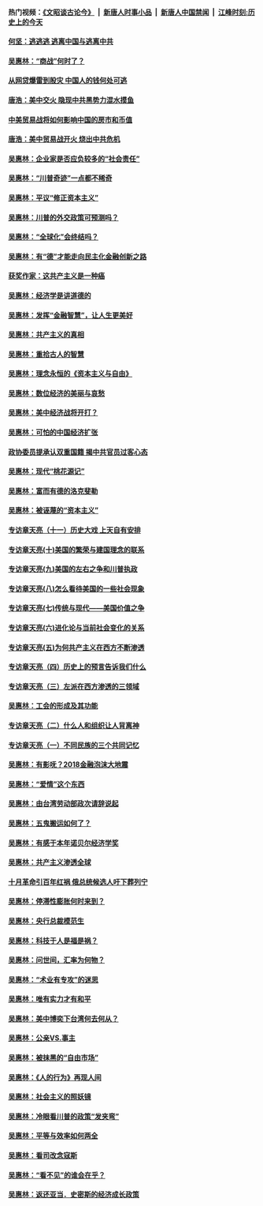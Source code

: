 #### 热门视频：[《文昭谈古论今》](https://github.com/gfw-breaker/wenzhao/blob/master/README.md?t=11030933) &nbsp;|&nbsp; [新唐人时事小品](https://github.com/gfw-breaker/ntdtv-comedy/blob/master/README.md?t=11030933) &nbsp;|&nbsp; [新唐人中国禁闻](https://github.com/gfw-breaker/ntdtv-news/blob/master/README.md?t=11030933) &nbsp;|&nbsp; [江峰时刻:历史上的今天](https://github.com/gfw-breaker/today-in-history/blob/master/README.md?t=11030933) 

#### [何坚：逃逃逃 逃离中国与逃离中共](../pages/nsc423/n10592891.md?t=11030933) 

#### [吴惠林：“商战”何时了？](../pages/nsc423/n10573558.md?t=11030933) 

#### [从网贷爆雷到股灾 中国人的钱何处可逃](../pages/nsc423/n10572800.md?t=11030933) 

#### [唐浩：美中交火 隐现中共黑势力混水摸鱼](../pages/nsc423/n10544040.md?t=11030933) 

#### [中美贸易战将如何影响中国的房市和币值](../pages/nsc423/n10543697.md?t=11030933) 

#### [唐浩：美中贸易战开火 烧出中共危机](../pages/nsc423/n10540126.md?t=11030933) 

#### [吴惠林：企业家是否应负较多的“社会责任”](../pages/nsc423/n10535022.md?t=11030933) 

#### [吴惠林：“川普奇迹”一点都不稀奇](../pages/nsc423/n10512808.md?t=11030933) 

#### [吴惠林：平议“修正资本主义”](../pages/nsc423/n10495724.md?t=11030933) 

#### [吴惠林：川普的外交政策可预测吗？](../pages/nsc423/n10462387.md?t=11030933) 

#### [吴惠林：“全球化”会终结吗？](../pages/nsc423/n10452838.md?t=11030933) 

#### [吴惠林：有“德”才能走向民主化金融创新之路](../pages/nsc423/n10432292.md?t=11030933) 

#### [获奖作家：这共产主义是一种癌](../pages/nsc423/n10431541.md?t=11030933) 

#### [吴惠林：经济学是讲道德的](../pages/nsc423/n10398014.md?t=11030933) 

#### [吴惠林：发挥“金融智慧”，让人生更美好](../pages/nsc423/n10375019.md?t=11030933) 

#### [吴惠林：共产主义的真相](../pages/nsc423/n10351394.md?t=11030933) 

#### [吴惠林：重拾古人的智慧](../pages/nsc423/n10337691.md?t=11030933) 

#### [吴惠林：理念永恒的《资本主义与自由》](../pages/nsc423/n10316274.md?t=11030933) 

#### [吴惠林：数位经济的美丽与哀愁](../pages/nsc423/n10292946.md?t=11030933) 

#### [吴惠林：美中经济战将开打？](../pages/nsc423/n10258825.md?t=11030933) 

#### [吴惠林：可怕的中国经济扩张](../pages/nsc423/n10219147.md?t=11030933) 

#### [政协委员提承认双重国籍 揭中共官员过客心态](../pages/nsc423/n10208809.md?t=11030933) 

#### [吴惠林：现代“桃花源记”](../pages/nsc423/n10185234.md?t=11030933) 

#### [吴惠林：富而有德的洛克斐勒](../pages/nsc423/n10142264.md?t=11030933) 

#### [吴惠林：被诬蔑的“资本主义”](../pages/nsc423/n10124816.md?t=11030933) 

#### [专访章天亮（十一）历史大戏 上天自有安排](../pages/nsc423/n10094905.md?t=11030933) 

#### [专访章天亮(十)美国的繁荣与建国理念的联系](../pages/nsc423/n10094899.md?t=11030933) 

#### [专访章天亮(九)美国的左右之争和川普执政](../pages/nsc423/n10094889.md?t=11030933) 

#### [专访章天亮(八)怎么看待美国的一些社会现象](../pages/nsc423/n10094857.md?t=11030933) 

#### [专访章天亮(七)传统与现代——美国价值之争](../pages/nsc423/n10093140.md?t=11030933) 

#### [专访章天亮(六)进化论与当前社会变化的关系](../pages/nsc423/n10092036.md?t=11030933) 

#### [专访章天亮(五)为何共产主义在西方不断渗透](../pages/nsc423/n10083620.md?t=11030933) 

#### [专访章天亮（四）历史上的预言告诉我们什么](../pages/nsc423/n10083606.md?t=11030933) 

#### [专访章天亮（三）左派在西方渗透的三领域](../pages/nsc423/n10081115.md?t=11030933) 

#### [吴惠林：工会的形成及其功能](../pages/nsc423/n10080633.md?t=11030933) 

#### [专访章天亮（二）什么人和组织让人背离神](../pages/nsc423/n10076637.md?t=11030933) 

#### [专访章天亮（一）不同民族的三个共同记忆](../pages/nsc423/n10074188.md?t=11030933) 

#### [吴惠林：有影呒？2018金融泡沫大地震](../pages/nsc423/n10040534.md?t=11030933) 

#### [吴惠林：“爱情”这个东西](../pages/nsc423/n10019423.md?t=11030933) 

#### [吴惠林：由台湾劳动部政次请辞说起](../pages/nsc423/n9979679.md?t=11030933) 

#### [吴惠林：五鬼搬运如何了？](../pages/nsc423/n9925338.md?t=11030933) 

#### [吴惠林：有感于本年诺贝尔经济学奖](../pages/nsc423/n9871883.md?t=11030933) 

#### [吴惠林：共产主义渗透全球](../pages/nsc423/n9812748.md?t=11030933) 

#### [十月革命引百年红祸 俄总统候选人吁下葬列宁](../pages/nsc423/n9810182.md?t=11030933) 

#### [吴惠林：停滞性膨胀何时来到？](../pages/nsc423/n9764136.md?t=11030933) 

#### [吴惠林：央行总裁模范生](../pages/nsc423/n9728134.md?t=11030933) 

#### [吴惠林：科技于人是福是祸？](../pages/nsc423/n9672982.md?t=11030933) 

#### [吴惠林：问世间，汇率为何物？](../pages/nsc423/n9621788.md?t=11030933) 

#### [吴惠林：“术业有专攻”的迷思](../pages/nsc423/n9580363.md?t=11030933) 

#### [吴惠林：唯有实力才有和平](../pages/nsc423/n9529599.md?t=11030933) 

#### [吴惠林：美中博奕下台湾何去何从？](../pages/nsc423/n9483598.md?t=11030933) 

#### [吴惠林：公亲VS.事主](../pages/nsc423/n9425637.md?t=11030933) 

#### [吴惠林：被抹黑的“自由市场”](../pages/nsc423/n9351545.md?t=11030933) 

#### [吴惠林：《人的行为》再现人间](../pages/nsc423/n9296339.md?t=11030933) 

#### [吴惠林：社会主义的照妖镜](../pages/nsc423/n9243460.md?t=11030933) 

#### [吴惠林：冷眼看川普的政策“发夹弯”](../pages/nsc423/n9120684.md?t=11030933) 

#### [吴惠林：平等与效率如何两全](../pages/nsc423/n9075430.md?t=11030933) 

#### [吴惠林：看司改念寇斯](../pages/nsc423/n9024915.md?t=11030933) 

#### [吴惠林：“看不见”的谁会在乎？](../pages/nsc423/n8977488.md?t=11030933) 

#### [吴惠林：返还亚当．史密斯的经济成长政策](../pages/nsc423/n8931896.md?t=11030933) 

